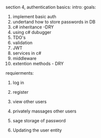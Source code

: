 section 4, authentication basics: intro:
goals:
   1. implement basic auth
   2. undertand how to store passwords in DB
   3. c# inheritance -DRY
   4. using c# dubugger
   5. TDO's
   6. validation
   7. JWT
   8. services in c#
   9. middleware
   10. extention methods - DRY
   
requierments:
   1. log in
   2. register
   3. view other users
   4. privately massages other users

32. sage storage of password
33. Updating the user entity

